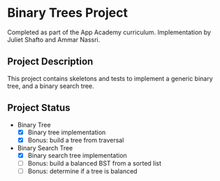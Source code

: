# Binary Trees Project
Completed as part of the App Academy curriculum. Implementation by Juliet Shafto and Ammar Nassri.

## Project Description
This project contains skeletons and tests to implement a generic binary tree, and a binary search tree.

## Project Status
- Binary Tree
    - [x] Binary tree implementation
    - [x] Bonus: build a tree from traversal
- Binary Search Tree
    - [x] Binary search tree implementation
    - [ ] Bonus: build a balanced BST from a sorted list
    - [ ] Bonus: determine if a tree is balanced
